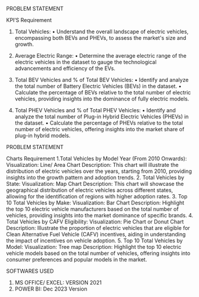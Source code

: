 PROBLEM STATEMENT

KPI’S Requirement

1. Total Vehicles:
• Understand the overall landscape of electric vehicles, encompassing both BEVs and PHEVs, to assess the
market's size and growth.

2. Average Electric Range:
• Determine the average electric range of the electric vehicles in the dataset to gauge the technological
advancements and efficiency of the EVs.

3. Total BEV Vehicles and % of Total BEV Vehicles:
• Identify and analyze the total number of Battery Electric Vehicles (BEVs) in the dataset.
• Calculate the percentage of BEVs relative to the total number of electric vehicles, providing insights into
the dominance of fully electric models.

4. Total PHEV Vehicles and % of Total PHEV Vehicles:
• Identify and analyze the total number of Plug-in Hybrid Electric Vehicles (PHEVs) in the dataset.
• Calculate the percentage of PHEVs relative to the total number of electric vehicles, offering insights into
the market share of plug-in hybrid models.

PROBLEM STATEMENT

Charts Requirement
1.Total Vehicles by Model Year (From 2010 Onwards):
Visualization: Line/ Area Chart
Description: This chart will illustrate the distribution of electric vehicles over the years, starting             from 2010,  providing insights into the growth pattern and adoption trends.
2. Total Vehicles by State:
Visualization: Map Chart
Description: This chart will showcase the geographical distribution of electric vehicles across           different
states, allowing for the identification of regions with higher adoption rates.
3. Top 10 Total Vehicles by Make:
Visualization: Bar Chart
Description: Highlight the top 10 electric vehicle manufacturers based on the total number of     vehicles,
providing insights into the market dominance of specific brands.
4. Total Vehicles by CAFV Eligibility:
Visualization: Pie Chart or Donut Chart
Description: Illustrate the proportion of electric vehicles that are eligible for Clean Alternative Fuel Vehicle
(CAFV) incentives, aiding in understanding the impact of incentives on vehicle adoption.
5. Top 10 Total Vehicles by Model:
Visualization: Tree map
Description: Highlight the top 10 electric vehicle models based on the total number of vehicles, offering
insights into consumer preferences and popular models in the market.

SOFTWARES USED
1. MS OFFICE/ EXCEL: VERSION 2021
2. POWER BI: Dec 2023 Version
